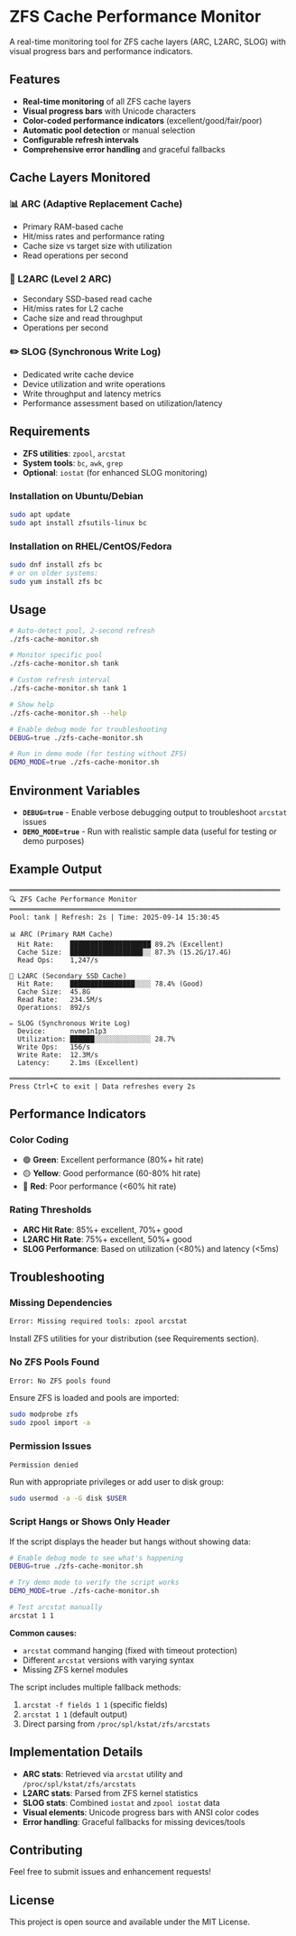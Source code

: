 # ZFS Cache Performance Monitor

A real-time monitoring tool for ZFS cache layers (ARC, L2ARC, SLOG) with visual progress bars and performance indicators.

## Features

- **Real-time monitoring** of all ZFS cache layers
- **Visual progress bars** with Unicode characters
- **Color-coded performance indicators** (excellent/good/fair/poor)
- **Automatic pool detection** or manual selection
- **Configurable refresh intervals**
- **Comprehensive error handling** and graceful fallbacks

## Cache Layers Monitored

### 📊 ARC (Adaptive Replacement Cache)
- Primary RAM-based cache
- Hit/miss rates and performance rating
- Cache size vs target size with utilization
- Read operations per second

### 💾 L2ARC (Level 2 ARC)
- Secondary SSD-based read cache
- Hit/miss rates for L2 cache
- Cache size and read throughput
- Operations per second

### ✏️ SLOG (Synchronous Write Log)
- Dedicated write cache device
- Device utilization and write operations
- Write throughput and latency metrics
- Performance assessment based on utilization/latency

## Requirements

- **ZFS utilities**: `zpool`, `arcstat`
- **System tools**: `bc`, `awk`, `grep`
- **Optional**: `iostat` (for enhanced SLOG monitoring)

### Installation on Ubuntu/Debian
```bash
sudo apt update
sudo apt install zfsutils-linux bc
```

### Installation on RHEL/CentOS/Fedora
```bash
sudo dnf install zfs bc
# or on older systems:
sudo yum install zfs bc
```

## Usage

```bash
# Auto-detect pool, 2-second refresh
./zfs-cache-monitor.sh

# Monitor specific pool
./zfs-cache-monitor.sh tank

# Custom refresh interval
./zfs-cache-monitor.sh tank 1

# Show help
./zfs-cache-monitor.sh --help

# Enable debug mode for troubleshooting
DEBUG=true ./zfs-cache-monitor.sh

# Run in demo mode (for testing without ZFS)
DEMO_MODE=true ./zfs-cache-monitor.sh
```

## Environment Variables

- **`DEBUG=true`** - Enable verbose debugging output to troubleshoot `arcstat` issues
- **`DEMO_MODE=true`** - Run with realistic sample data (useful for testing or demo purposes)

## Example Output

```
═══════════════════════════════════════════════════════════════════
🔍 ZFS Cache Performance Monitor
═══════════════════════════════════════════════════════════════════
Pool: tank | Refresh: 2s | Time: 2025-09-14 15:30:45

📊 ARC (Primary RAM Cache)
  Hit Rate:    ████████████████████ 89.2% (Excellent)
  Cache Size:  ██████████████████░░ 87.3% (15.2G/17.4G)
  Read Ops:    1,247/s

💾 L2ARC (Secondary SSD Cache)
  Hit Rate:    ████████████████░░░░ 78.4% (Good)
  Cache Size:  45.8G
  Read Rate:   234.5M/s
  Operations:  892/s

✏️ SLOG (Synchronous Write Log)
  Device:      nvme1n1p3
  Utilization: ██████░░░░░░░░░░░░░░ 28.7%
  Write Ops:   156/s
  Write Rate:  12.3M/s
  Latency:     2.1ms (Excellent)

═══════════════════════════════════════════════════════════════════
Press Ctrl+C to exit | Data refreshes every 2s
```

## Performance Indicators

### Color Coding
- 🟢 **Green**: Excellent performance (80%+ hit rate)
- 🟡 **Yellow**: Good performance (60-80% hit rate)
- 🔴 **Red**: Poor performance (<60% hit rate)

### Rating Thresholds
- **ARC Hit Rate**: 85%+ excellent, 70%+ good
- **L2ARC Hit Rate**: 75%+ excellent, 50%+ good
- **SLOG Performance**: Based on utilization (<80%) and latency (<5ms)

## Troubleshooting

### Missing Dependencies
```bash
Error: Missing required tools: zpool arcstat
```
Install ZFS utilities for your distribution (see Requirements section).

### No ZFS Pools Found
```bash
Error: No ZFS pools found
```
Ensure ZFS is loaded and pools are imported:
```bash
sudo modprobe zfs
sudo zpool import -a
```

### Permission Issues
```bash
Permission denied
```
Run with appropriate privileges or add user to disk group:
```bash
sudo usermod -a -G disk $USER
```

### Script Hangs or Shows Only Header
If the script displays the header but hangs without showing data:

```bash
# Enable debug mode to see what's happening
DEBUG=true ./zfs-cache-monitor.sh

# Try demo mode to verify the script works
DEMO_MODE=true ./zfs-cache-monitor.sh

# Test arcstat manually
arcstat 1 1
```

**Common causes:**
- `arcstat` command hanging (fixed with timeout protection)
- Different `arcstat` versions with varying syntax
- Missing ZFS kernel modules

The script includes multiple fallback methods:
1. `arcstat -f fields 1 1` (specific fields)
2. `arcstat 1 1` (default output)  
3. Direct parsing from `/proc/spl/kstat/zfs/arcstats`

## Implementation Details

- **ARC stats**: Retrieved via `arcstat` utility and `/proc/spl/kstat/zfs/arcstats`
- **L2ARC stats**: Parsed from ZFS kernel statistics
- **SLOG stats**: Combined `iostat` and `zpool iostat` data
- **Visual elements**: Unicode progress bars with ANSI color codes
- **Error handling**: Graceful fallbacks for missing devices/tools

## Contributing

Feel free to submit issues and enhancement requests!

## License

This project is open source and available under the MIT License.